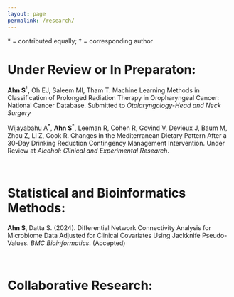```yaml
---
layout: page
permalink: /research/
---
```

<span>&#42;</span> = contributed equally; <span>&dagger;</span> = corresponding author

# Under Review or In Preparaton:
**Ahn S**<sup><span>&dagger;</span></sup>, Oh EJ, Saleem MI, Tham T. Machine Learning Methods in Classification of Prolonged Radiation Therapy in Oropharyngeal Cancer: National Cancer Database. Submitted to *Otolaryngology-Head and Neck Surgery*


Wijayabahu A<sup><span>&#42;</span></sup>, **Ahn S**<sup><span>&#42;</span></sup>, Leeman R, Cohen R, Govind V, Devieux J, Baum M, Zhou Z, Li Z, Cook R. Changes in the Mediterranean Dietary Pattern After a 30-Day Drinking Reduction Contingency Management Intervention. Under Review at *Alcohol: Clinical and Experimental Research*.

<br>



# Statistical and Bioinformatics Methods:
**Ahn S**, Datta S. (2024). Differential Network Connectivity Analysis for Microbiome Data Adjusted for Clinical Covariates Using Jackknife Pseudo-Values. *BMC Bioinformatics*. (Accepted)

<br>




# Collaborative Research:

